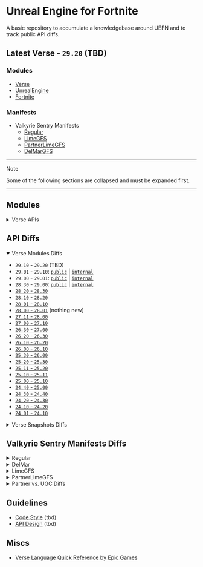 # Unreal Engine for Fortnite

A basic repository to accumulate a knowledgebase around UEFN and to track public API diffs.

## Latest Verse - `29.20` (TBD)

### Modules

- [Verse](https://github.com/kbfngg/uefn/blob/main/modules/Verse/Verse.digest.verse)
- [UnrealEngine](https://github.com/kbfngg/uefn/blob/main/modules/UnrealEngine/UnrealEngine.digest.verse)
- [Fortnite](https://github.com/kbfngg/uefn/blob/main/modules/Fortnite/Fortnite.digest.verse)

### Manifests

- Valkyrie Sentry Manifests
  - [Regular](https://github.com/kbfngg/uefn/blob/main/manifests/ValkyrieSentryManifest/ValkyrieSentryManifest.json)
  - [LimeGFS](https://github.com/kbfngg/uefn/blob/main/manifests/ValkyrieSentryManifest/ValkyrieSentryManifest-LimeGFS.json)
  - [PartnerLimeGFS](https://github.com/kbfngg/uefn/blob/main/manifests/ValkyrieSentryManifest/ValkyrieSentryManifest-PartnerLimeGFS.json)
  - [DelMarGFS](https://github.com/kbfngg/uefn/blob/main/manifests/ValkyrieSentryManifest/ValkyrieSentryManifest-DelMarGFS.json)

******

> [!NOTE]
> Some of the following sections are collapsed and must be expanded first.

******

## Modules

<details>
<summary>Verse APIs</summary>
  
- `29.20` (TBD)
- [`29.10`](https://github.com/kbfngg/uefn/tree/game_v29.10/modules)
- [`29.01`](https://github.com/kbfngg/uefn/tree/game_v29.01/modules)
- [`29.00`](https://github.com/kbfngg/uefn/tree/game_v29.00/modules)
- [`28.30`](https://github.com/kbfngg/uefn/tree/game_v28.30/modules)
- [`28.20`](https://github.com/kbfngg/uefn/tree/game_v28.20/modules)
- [`28.10`](https://github.com/kbfngg/uefn/tree/game_v28.10/modules)
- [`28.01`](https://github.com/kbfngg/uefn/tree/game_v28.01/modules)
- [`28.00`](https://github.com/kbfngg/uefn/tree/game_v28.00/modules)
- [`27.11`](https://github.com/kbfngg/uefn/tree/game_v27.11/modules)
- [`27.10`](https://github.com/kbfngg/uefn/tree/game_v27.10/modules)
- [`27.00`](https://github.com/kbfngg/uefn/tree/game_v27.00/modules)
- [`26.30`](https://github.com/kbfngg/uefn/tree/game_v26.30/modules)
- [`26.20`](https://github.com/kbfngg/uefn/tree/game_v26.20/modules)
- [`26.10`](https://github.com/kbfngg/uefn/tree/game_v26.10/modules)
- [`26.00`](https://github.com/kbfngg/uefn/tree/game_v26.00/modules)
- [`25.30`](https://github.com/kbfngg/uefn/tree/game_v25.30/modules)
- [`25.20`](https://github.com/kbfngg/uefn/tree/game_v25.20/modules)
- [`25.11`](https://github.com/kbfngg/uefn/tree/game_v25.11/modules)
- [`25.10`](https://github.com/kbfngg/uefn/tree/game_v25.10/modules)
- [`25.00`](https://github.com/kbfngg/uefn/tree/game_v25.00/modules)
- [`24.40`](https://github.com/kbfngg/uefn/tree/game_v24.40/modules)
- [`24.30`](https://github.com/kbfngg/uefn/tree/game_v24.30/modules)
- [`24.20`](https://github.com/kbfngg/uefn/tree/version_3/modules)
- [`24.10`](https://github.com/kbfngg/uefn/tree/version_2/modules)
- [`24.01`](https://github.com/kbfngg/uefn/tree/version_1/modules)

</details>

## API Diffs

<details open>
<summary>Verse Modules Diffs</summary>

- `29.10` - `29.20` (TBD)
- `29.01` - `29.10`: [`public`](https://github.com/kbfngg/uefn/commit/61ab54f9556cbeea90802a097938f32b663d3dd2) | [`internal`](https://github.com/kbfngg/uefn/commit/626eb5daf7db662feb87176539a0ebc0824dae4c)
- `29.00` - `29.01`: [`public`](https://github.com/kbfngg/uefn/commit/80cd71126239c000e6325e5eced21175b4b8df78) | [`internal`](https://github.com/kbfngg/uefn/commit/248cffda15774ed207584af553fea0668bcf0266)
- `28.30` - `29.00`: [`public`](https://github.com/kbfngg/uefn/commit/7343a0745a0945f1df31fb37827c232700268bfd) | [`internal`](https://github.com/kbfngg/uefn/commit/ef49d747b1b30fe882b0bbad824b1763fc296108)
- [`28.20` - `28.30`](https://github.com/kbfngg/uefn/commit/1d333115b880fd3d30ea32d20aa5a61e5be23b2c)
- [`28.10` - `28.20`](https://github.com/kbfngg/uefn/commit/f18b44df4bfe519d45af9d36d26f6a6b111315bd)
- [`28.01` - `28.10`](https://github.com/kbfngg/uefn/commit/4a76a49ac04a4974d3487cb50846bc769b6e52a0)
- [`28.00` - `28.01`](https://github.com/kbfngg/uefn/commit/24e391418adb22d6a5f1829b9ae332d885ab9712) (nothing new)
- [`27.11` - `28.00`](https://github.com/kbfngg/uefn/commit/3b49dbd5815ac41130ec4645791c4090440e84cd)
- [`27.00` - `27.10`](https://github.com/kbfngg/uefn/commit/24041496b294c725eb352c354650f128651daeea)
- [`26.30` - `27.00`](https://github.com/kbfngg/uefn/commit/1b60f95aba058478383f21c6c4eea1bc8db06aca)
- [`26.20` - `26.30`](https://github.com/kbfngg/uefn/commit/ab7258e9743f5b85115e7fcd6ab4e899ecd6d364)
- [`26.10` - `26.20`](https://github.com/kbfngg/uefn/commit/2a7eb40ceb255a882217f0508f01d0f7e4ef9331)
- [`26.00` - `26.10`](https://github.com/kbfngg/uefn/commit/12df6e86ef674e2a30619087b27902e5474bf85b)
- [`25.30` - `26.00`](https://github.com/kbfngg/uefn/commit/367bf7cf21bdc8be9f004557b08ffbf2bcea5cb2)
- [`25.20` - `25.30`](https://github.com/kbfngg/uefn/commit/7bd3adbb944c5ea4bba64ba5db999bd54c527232)
- [`25.11` - `25.20`](https://github.com/kbfngg/uefn/commit/21149abc4212b0f9c31108f26afd7a0a2bdef294)
- [`25.10` - `25.11`](https://github.com/kbfngg/uefn/commit/ac118b2dafd6ad406c2295d46b1136000930ab46)
- [`25.00` - `25.10`](https://github.com/kbfngg/uefn/commit/b7bd7d76d5f5cc430172954146e033a28cf54747)
- [`24.40` - `25.00`](https://github.com/kbfngg/uefn/commit/796cf13ba35fcf7ecd126f140f48f7e62503290f)
- [`24.30` - `24.40`](https://github.com/kbfngg/uefn/commit/79dd3c4bf1ea1ccb6b860cf0941586cf1b53bbb0)
- [`24.20` - `24.30`](https://github.com/kbfngg/uefn/commit/c93a6918a36d61e4e03b306555e4ebe268773823)
- [`24.10` - `24.20`](https://github.com/kbfngg/uefn/commit/453d84fc6432a1180a3f28546cc3fc23a8625895)
- [`24.01` - `24.10`](https://github.com/kbfngg/uefn/commit/38b55ef332109f55d9cc50c463f267c167a4a311)

</details>

<details>
<summary>Verse Snapshots Diffs</summary>

- `29.10` - `29.20` (TBD)
- [`29.01` - `29.10`](https://github.com/kbfngg/uefn/commit/b1fb447383d052dde1847b5123a6760cd3bb5e36)
- `29.00` - `29.01` (nothing new)
- [`28.30` - `29.00`](https://github.com/kbfngg/uefn/commit/947684c753174017373c47f9d9faf45d00c2b998)
- [`28.20` - `28.30`](https://github.com/kbfngg/uefn/commit/44a1387de6f43e8c726be2b3d717217b33b3a80d)
- [`28.10` - `28.20`](https://github.com/kbfngg/uefn/commit/ec11b66a63810cc6e5b8c3509f9b855c7c09f9b5)
- [`27.00` - `28.10`](https://github.com/kbfngg/uefn/commit/143b426b0c2de5a00c2233168ee2234ad86eb812) (hidden 💎)
- `26.30` - `27.00` (N/A)
- [`26.20` - `26.30`](https://github.com/kbfngg/uefn/commit/310c4255ad4e53bb6053f7c9a0d7647c56293703)
- [`26.10` - `26.20`](https://github.com/kbfngg/uefn/commit/5db07d5ee7635e381caf09a46eed44c2470b8aad)
- [`26.00` - `26.10`](https://github.com/kbfngg/uefn/commit/b45a2491f4a96a11d0381482de1d357cab818050)
- [`25.30` - `26.00`](https://github.com/kbfngg/uefn/commit/751c7b4e59453ee8f4e0401e82d4bc0c2252d2cc)
- [`25.20` - `25.30`](https://github.com/kbfngg/uefn/commit/e3286d80d3307bb8a21fab7abfbbb29b40b64c42)
- [`25.11` - `25.20`](https://github.com/kbfngg/uefn/commit/431fbad3603e52e7693f057a92ece1f090753431)
- `25.10` - `25.11` (nothing new)
- [`25.00` - `25.10`](https://github.com/kbfngg/uefn/commit/ec336031f82fa2e8e0f40157e465a8e7e889560b)
- [`24.40` - `25.00`](https://github.com/kbfngg/uefn/commit/f74ca7d46109876212bed295c364ab3388427758)
- [`24.30` - `24.40`](https://github.com/kbfngg/uefn/commit/ca8bf5fea7ff9a70c1b5c752164da403074d2aef)
- [`24.20` - `24.30`](https://github.com/kbfngg/uefn/commit/4ff0bd98f21e45ae1e16f8bbdd21ad03699c56e6)
  
</details>


## Valkyrie Sentry Manifests Diffs

<details>
<summary>Regular</summary>

- `29.10` - `29.20` (TBD)
- [`29.01` - `29.10`](https://github.com/kbfngg/uefn/commit/4d0d3b4672e77351c4d5b973c15ad317650a0c73)
- [`29.00` - `29.01`](https://github.com/kbfngg/uefn/commit/eb4a4ca10cd3c93fd5a5a89c6f104c8b8a69b3e1)
- [`28.30` - `29.00`](https://github.com/kbfngg/uefn/commit/f9efbfd9ce6635bc45459a0ccb0f10fdc09c0c83)
- [`28.20` - `28.30`](https://github.com/kbfngg/uefn/commit/e79d2a7374f920add9cfaba67af902a4cc8e0fa1)
- [`28.10` - `28.20`](https://github.com/kbfngg/uefn/commit/54ac239fe3a9c1b94f8dd53b0219aab4d59c1343)
- [`28.01` - `28.10`](https://github.com/kbfngg/uefn/commit/3660a44287bd92291d4ed5ef62861366f7413024)
- [`27.11` - `28.00`](https://github.com/kbfngg/uefn/commit/705d93d60b218f632c90411f3d055f7af2c1fcc9)
- [`27.10` - `27.11`](https://github.com/kbfngg/uefn/commit/eb17222a5371a6dc47d45b1d3c03190fe559331b)
- [`27.00` - `27.10`](https://github.com/kbfngg/uefn/commit/cd6a07a6e83480545fc9805d4a13d6124b104d7f)
- [`26.30` - `27.00`](https://github.com/kbfngg/uefn/commit/3e25e24e7bf4e7643e0f2068d4623262663ce714)
- [`26.20` - `26.30`](https://github.com/kbfngg/uefn/commit/8634c768572c12d9da7d87b78dae11067e1eace3)
- [`26.10` - `26.20`](https://github.com/kbfngg/uefn/commit/766c2139951e9b4b90e49013282d6b0233f32747)
- [`26.00` - `26.10`](https://github.com/kbfngg/uefn/commit/1efb692278c6936226f348bbd348d885c6457457)
- [`25.30` - `26.00`](https://github.com/kbfngg/uefn/commit/3650cae14f56547490e6312faaa7d9838455f1d1)
- [`25.20` - `25.30`](https://github.com/kbfngg/uefn/commit/9aa2794786be80c2bc213e67eb94583cc7672a39)
- [`25.11` - `25.20`](https://github.com/kbfngg/uefn/commit/e997f26e7219701a50c1eab98246e1442e85da73)
- [`25.10` - `25.11`](https://github.com/kbfngg/uefn/commit/6bbd7da9ea2539a6a43f8f0d0f8dd5edaa285142)
- [`25.00` - `25.10`](https://github.com/kbfngg/uefn/commit/f35856b734a9bb2b3df3d18f116321cb36e6daee)
- [`24.40` - `25.00`](https://github.com/kbfngg/uefn/commit/7fd618557049d7840f22aa65879ccae3335d4b22)
- [`24.30` - `24.40`](https://github.com/kbfngg/uefn/commit/6ad03a7fd3ba2151417461741db7e8eef9d37a0d)
- [`24.20` - `24.30`](https://github.com/kbfngg/uefn/commit/e55fcfcc4363a015ee27a75b518dfe43cc53c4eb)
- [`24.10` - `24.20`](https://github.com/kbfngg/uefn/commit/2a492c1c9b28636d8cb5974bacfd56f8f317a7ba)
- [`24.01` - `24.10`](https://github.com/kbfngg/uefn/commit/c035171b0ae9322885dbb0a5e5d627573e1c2a63)

</details>

<details>
<summary>DelMar</summary>

- `29.10` - `29.20` (TBD)
- [`29.01` - `29.10`](https://github.com/kbfngg/uefn/commit/5390899270e7362555d4a175065006a4867d978f)
  
</details>

<details>
<summary>LimeGFS</summary>

- `29.10` - `29.20` (TBD)
- [`29.01` - `29.10`](https://github.com/kbfngg/uefn/commit/4a561005fb23f300b4ea82d933b9f2288ad09dfd)
  
</details>

<details>
<summary>PartnerLimeGFS</summary>

- `29.10` - `29.20` (TBD)
- [`29.01` - `29.10`](https://github.com/kbfngg/uefn/commit/849a1af97724052a3925b8502cdb8ab5b62a4e4f)
  
</details>


<details>
<summary>Partner vs. UGC Diffs</summary>

- `29.20` (TBD)
- [`29.10`](https://github.com/kbfngg/uefn/commit/2dbfbbd5ea5d4b80ddbb622c4e402e18f8c8ea65)
- [`29.01`](https://github.com/kbfngg/uefn/commit/8ea45ed48cebc8af7391fc3e4792568e17f6fd69)

</details>

## Guidelines

- [Code Style](https://github.com/kbfngg/uefn/blob/main/guidelines/code_style.md) (tbd)
- [API Design](https://github.com/kbfngg/uefn/blob/main/guidelines/api_design.md) (tbd)

## Miscs

- [Verse Language Quick Reference by Epic Games](https://dev.epicgames.com/documentation/en-us/uefn/verse-language-quick-reference)
